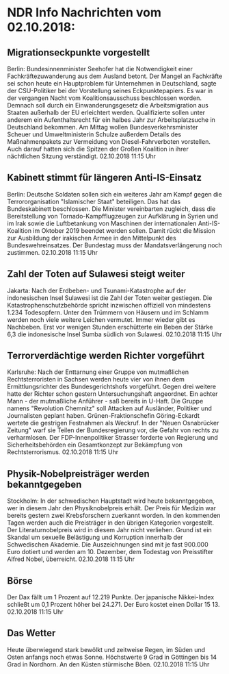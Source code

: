 # NDR Info Nachrichten vom 02.10.2018:


## Migrationseckpunkte vorgestellt
Berlin: Bundesinnenminister Seehofer hat die Notwendigkeit einer Fachkräftezuwanderung aus dem Ausland betont. Der Mangel an Fachkräfte sei schon heute ein Hauptproblem für Unternehmen in Deutschland, sagte der CSU-Politiker bei der Vorstellung seines Eckpunktepapiers. Es war in der vergangen Nacht vom Koalitionsausschuss beschlossen worden. Demnach soll durch ein Einwanderungsgesetz die Arbeitsmigration aus Staaten außerhalb der EU erleichtert werden. Qualifizierte sollen unter anderem ein Aufenthaltsrecht für ein halbes Jahr zur Arbeitsplatzsuche in Deutschland bekommen. Am Mittag wollen Bundesverkehrsminister Scheuer und Umweltministerin Schulze außerdem Details des Maßnahmenpakets zur Vermeidung von Diesel-Fahrverboten vorstellen. Auch darauf hatten sich die Spitzen der Großen Koalition in ihrer nächtlichen Sitzung verständigt. 02.10.2018 11:15 Uhr 

## Kabinett stimmt für längeren Anti-IS-Einsatz
Berlin:	Deutsche Soldaten sollen sich ein weiteres Jahr am Kampf gegen die Terrororganisation "Islamischer Staat" beteiligen. Das hat das Bundeskabinett beschlossen. Die Minister vereinbarten zugleich, dass die Bereitstellung von Tornado-Kampfflugzeugen zur Aufklärung in Syrien und im Irak sowie die Luftbetankung von Maschinen der internationalen Anti-IS-Koalition im Oktober 2019 beendet werden sollen. Damit rückt die Mission zur Ausbildung der irakischen Armee in den Mittelpunkt des Bundeswehreinsatzes. Der Bundestag muss der Mandatsverlängerung noch zustimmen. 02.10.2018 11:15 Uhr 

## Zahl der Toten auf Sulawesi steigt weiter
Jakarta: Nach der Erdbeben- und Tsunami-Katastrophe auf der indonesischen Insel Sulawesi ist die Zahl der Toten weiter gestiegen. Die Katastrophenschutzbehörde spricht inzwischen offiziell von mindestens 1.234 Todesopfern. Unter den Trümmern von Häusern und im Schlamm werden noch viele weitere Leichen vermutet. Immer wieder gibt es Nachbeben. Erst vor wenigen Stunden erschütterte ein Beben der Stärke 6,3 die indonesische Insel Sumba südlich von Sulawesi. 02.10.2018 11:15 Uhr 

## Terrorverdächtige werden Richter vorgeführt
Karlsruhe: Nach der Enttarnung einer Gruppe von mutmaßlichen Rechtsterroristen in Sachsen werden heute vier von ihnen dem Ermittlungsrichter des Bundesgerichtshofs vorgeführt. Gegen drei weitere hatte der Richter schon gestern Untersuchungshaft angeordnet. Ein achter Mann - der mutmaßliche Anführer - saß bereits in U-Haft. Die Gruppe namens "Revolution Chemnitz" soll Attacken auf Ausländer, Politiker und Journalisten geplant haben. Grünen-Fraktionschefin Göring-Eckardt wertete die gestrigen Festnahmen als Weckruf. In der "Neuen Osnabrücker Zeitung" warf sie Teilen der Bundesregierung vor, die Gefahr von rechts zu verharmlosen. Der FDP-Innenpolitiker Strasser forderte von Regierung und Sicherheitsbehörden ein Gesamtkonzept zur Bekämpfung von Rechtsterrorismus. 02.10.2018 11:15 Uhr 

## Physik-Nobelpreisträger werden bekanntgegeben
Stockholm: In der schwedischen Hauptstadt wird heute bekanntgegeben, wer in diesem Jahr den Physiknobelpreis erhält. Der Preis für Medizin war bereits gestern zwei Krebsforschern zuerkannt worden. In den kommenden Tagen werden auch die Preisträger in den übrigen Kategorien vorgestellt. Der Literaturnobelpreis wird in diesem Jahr nicht verliehen. Grund ist ein Skandal um sexuelle Belästigung und Korruption innerhalb der Schwedischen Akademie. Die Auszeichnungen sind mit je fast 900.000 Euro dotiert und werden am 10. Dezember, dem Todestag von Preisstifter Alfred Nobel, überreicht. 02.10.2018 11:15 Uhr 

## Börse
Der Dax fällt um 1 Prozent auf 12.219  Punkte. Der japanische Nikkei-Index schließt um 0,1 Prozent höher bei 24.271. Der Euro kostet einen Dollar 15 13. 02.10.2018 11:15 Uhr 

## Das Wetter
Heute überwiegend stark bewölkt und zeitweise Regen, im Süden und Osten anfangs noch etwas Sonne. Höchstwerte 9 Grad in Göttingen bis 14 Grad in Nordhorn. An den Küsten stürmische Böen. 02.10.2018 11:15 Uhr 
